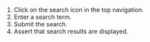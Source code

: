 1. Click on the search icon in the top navigation.
2. Enter a search term.
3. Submit the search.
4. Assert that search results are displayed.